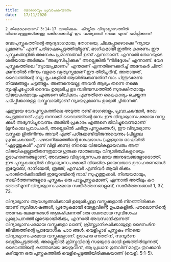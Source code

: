 ```yaml
---
title:  മോശെയും പ്രവാചകന്മാരും
date:   17/11/2020
---
```


`2 തിമൊഥയൊസ് 3:14-17 വായിക്കുക. കിസ്തീയ വിദ്യാഭ്യാസത്തിൽ തിരുവെഴുത്തുകൾക്കുള്ള പങ്കിനെക്കുറിച്ച് ഈ വാക്യങ്ങൾ നമ്മെ എന്ത് പഠിപ്പിക്കുന്നു?`

വേദപുസ്തകത്തിന്റെ ആദ്യഭാഗമായ, തോറയെ, ചിലപ്പോഴൊക്കെ “ന്യായ പ്രമാണം” എന്ന് പരിഭാഷപ്പെടുത്തിയിട്ടുണ്ട്, ഭാഗികമായി ഇതിനു കാരണം ഈ പുസ്തകങ്ങളിൽ അനേകം പ്രമാണങ്ങൾ ഉണ്ട് എന്നതാണ്. എന്നാൽ തോറയുടെ ശരിയായ അർത്ഥം “അഭ്യസിപ്പിക്കുക” അല്ലെങ്കിൽ “നിർദ്ദേശം” എന്നാണ്. വേദ പുസ്തകത്തിലെ “ന്യായപ്രമാണം” എന്താണ് എന്നതിനെക്കുറിച്ച് അനേകർ ചിന്തി ക്കുന്നതിൽ നിന്നും വളരെ വ്യത്യസ്തമാണ് ഈ തിരിച്ചറിവ്, അതായത്, ദൈവത്തിന്റെ നല്ല കൃപകളിൽ ആയിരിക്കേണ്ടതിന് നാം പിന്തുടരേണ്ട നിയമങ്ങളും ചട്ടങ്ങളും. അങ്ങനെയല്ല; അവൻ ആദ്യം തന്നെ നമ്മെ സൃഷ്ടിച്ചപ്പോൾ ദൈവം ഉദ്ദേശിച്ച ഉട മ്പടിബന്ധത്തിൽ സുരക്ഷിതമായും വിജയകരമായും എങ്ങനെ ജീവിക്കാം എന്നതിനെ കൈകാര്യം ചെയ്യുന്ന പഠിപ്പിക്കാനുള്ള വസ്തുവായിട്ടാണ് ന്യായപ്രമാണം ഉദ്ദേശി ച്ചിരുന്നത്.

എബ്രായ വേദപുസ്തകത്തിലെ അടുത്ത രണ്ട് ഭാഗങ്ങളും, പ്രവാചകന്മാർ, രേഖ പ്പെടുത്തുന്നത് എത്ര നന്നായി ദൈവത്തിന്റെ ജനം ഈ വിദ്യാഭ്യാസപരമായ വസ്ത ക്കൾ അഭ്യസിച്ചുവെന്നും അതിൻ പ്രകാരം എങ്ങനെ ജീവിച്ചുവെന്നുമാണ് (മുൻകാല പ്രവാചകർ, അല്ലെങ്കിൽ ചരിത്ര പുസ്തകങ്ങൾ), ഈ വിദ്യാഭ്യാസ വസ്തുക്ക ളിൽനിന്നും അവർ എന്ത് പഠിക്കേണ്ടിയിരുന്നുവെന്നും (പില്ക്കാല പ്രവാചകന്മാർ). പഴയനിയമത്തിന്റെ ശേഷഭാഗം (എബ്രായ ഭാഷയിൽ “എഴുത്തുകൾ” എന്ന് വിളി ക്കുന്നു) നിറയെ വിജയികളായവരും അത് വിജയികളല്ലാതിരുന്നതുമായ ഗുരുക്ക ന്മാരുടെയും വിദ്യാർത്ഥികളുടെയും ഉദാഹരണങ്ങളാണ്, അവരുടെ വിദ്യാഭ്യാസപര മായ അനുഭവങ്ങളോടൊത്ത്. ഈ പുസ്തകങ്ങളിൽ വിദ്യാഭ്യാസപരമായി വിജയിക ളായവരുടെ ഉദാഹരണങ്ങൾ ഇയ്യോബ്, ദാനീയേൽ, രൂത്ത്, എസ്ഥർ എന്നിവർ ആയി രിക്കും. പരാജിതർക്കിടയിൽ ഇയ്യോബിന്റെ നാല് സുഹൃത്തുക്കൾ. നിശ്ചയമായും, സങ്കീർത്തനങ്ങളുടെ പുസ്തകം ഒരു പാട്ടുപുസ്തകമാണ്, എന്നാൽ അതിലും കുറ ഞ്ഞത് മൂന്ന് വിദ്യാഭ്യാസപരമായ സങ്കീർത്തനങ്ങളുണ്ട്, സങ്കീർത്തനങ്ങൾ 1, 37, 73.

വിദ്യാഭ്യാസ ആവശ്യങ്ങൾക്കായി ഉദ്ദേശിച്ചുള്ള വസ്തുക്കളാൽ നിറഞ്ഞിരിക്കുക യാണ് സുവിശേഷങ്ങൾ, പ്രത്യേകമായി യേശുവിന്റെ ഉപമകളിൽ. പൗലൊസിന്റെ അനേക ലേഖനങ്ങൾ ആരംഭിക്കുന്നത് ഒരു ശക്തമായ സുവിശേഷ പ്രഖ്യാപനത്തി ലൂടെയായിരിക്കും, എന്നാൽ അവസാനിക്കുന്നത് വിദ്യാഭ്യാസപരമായ വസ്തുക്കളാ ലാണ്, ക്രിസ്ത്യാനികൾക്കായുള്ള ദൈനംദിന ജീവിതത്തിന്റെ പ്രായോഗിക പാഠ ങ്ങൾ. വെളിപ്പാട് പുസ്തകം നിറയെ വിദ്യാഭ്യാസപരമായ വസ്തുക്കളാണ്. ഉദാഹര ണത്തിന്, സമ്പൂർണ വെളിപ്പെടുത്തൽ, അല്ലെങ്കിൽ ക്രിസ്തുവിന്റെ സഭയുടെ ഭാവി ഉരുത്തിരിയുന്നത്, ദൈവത്തിന്റെ കുഞ്ഞാടായ യേശുവിന്, ആ പ്രധാന ഗുരുവിന് മാത്രം തുറക്കാൻ കഴിയുന്ന ഒരു പുസ്തകത്തിൽ വെളിപ്പെടുത്തിയിരിക്കുകയാണ് (വെളി. 5:1-5).